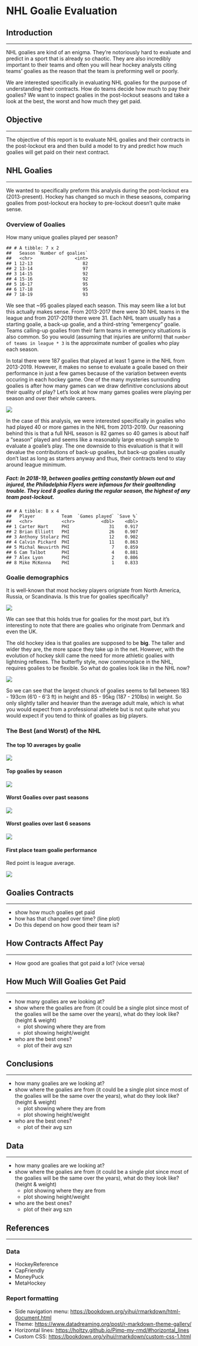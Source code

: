 NHL Goalie Evaluation
================

## Introduction

-----

NHL goalies are kind of an enigma. They’re notoriously hard to evaluate
and predict in a sport that is already so chaotic. They are also
incredibly important to their teams and often you will hear hockey
analysts citing teams’ goalies as the reason that the team is preforming
well or poorly.

We are interested specifically in evaluating NHL goalies for the purpose
of understanding their contracts. How do teams decide how much to pay
their goalies? We want to inspect goalies in the post-lockout seasons
and take a look at the best, the worst and how much they get paid.

## Objective

-----

The objective of this report is to evaluate NHL goalies and their
contracts in the post-lockout era and then build a model to try and
predict how much goalies will get paid on their next contract.

## NHL Goalies

-----

We wanted to specifically preform this analysis during the post-lockout
era (2013-present). Hockey has changed so much in these seasons,
comparing goalies from post-lockout era hockey to pre-lockout doesn’t
quite make sense.

### Overview of Goalies

How many unique goalies played per season?

    ## # A tibble: 7 x 2
    ##   Season `Number of goalies`
    ##   <chr>                <int>
    ## 1 12-13                   82
    ## 2 13-14                   97
    ## 3 14-15                   92
    ## 4 15-16                   92
    ## 5 16-17                   95
    ## 6 17-18                   95
    ## 7 18-19                   93

We see that \~95 goalies played each season. This may seem like a lot
but this actually makes sense. From 2013-2017 there were 30 NHL teams in
the league and from 2017-2019 there were 31. Each NHL team usually has a
starting goalie, a back-up goalie, and a third-string “emergency”
goalie. Teams calling-up goalies from their farm teams in emergency
situations is also common. So you would (assuming that injuries are
uniform) that `number of teams in league * 3` is the approximate number
of goalies who play each season.

In total there were 187 goalies that played at least 1 game in the NHL
from 2013-2019. However, it makes no sense to evaluate a goalie based on
their performance in just a few games because of the variation between
events occuring in each hockey game. One of the many mysteries
surrounding goalies is after how many games can we draw definitive
conclusions about their quality of play? Let’s look at how many games
goalies were playing per season and over their whole careers.

<img src="README_files/figure-gfm/unnamed-chunk-2-1.png" style="display: block; margin: auto;" />

In the case of this analysis, we were interested specifically in goalies
who had played 40 or more games in the NHL from 2013-2019. Our reasoning
behind this is that a full NHL season is 82 games so 40 games is about
half a “season” played and seems like a reasonably large enough sample
to evaluate a goalie’s play. The one downside to this evaluation is that
it will devalue the contributions of back-up goalies, but back-up
goalies usually don’t last as long as starters anyway and thus, their
contracts tend to stay around league minimum.

##### Fact: In 2018-19, between goalies getting constantly blown out and injured, the Philadelphia Flyers were infamous for their goaltending trouble. They iced *8 goalies* during the regular season, the highest of any team post-lockout.

    ## # A tibble: 8 x 4
    ##   Player          Team  `Games played` `Save %`
    ##   <chr>           <chr>          <dbl>    <dbl>
    ## 1 Carter Hart     PHI               31    0.917
    ## 2 Brian Elliott   PHI               26    0.907
    ## 3 Anthony Stolarz PHI               12    0.902
    ## 4 Calvin Pickard  PHI               11    0.863
    ## 5 Michal Neuvirth PHI                7    0.859
    ## 6 Cam Talbot      PHI                4    0.881
    ## 7 Alex Lyon       PHI                2    0.806
    ## 8 Mike McKenna    PHI                1    0.833

### Goalie demographics

It is well-known that most hockey players origniate from North America,
Russia, or Scandinavia. Is this true for goalies specifically?

<img src="README_files/figure-gfm/unnamed-chunk-3-1.png" style="display: block; margin: auto;" />

We can see that this holds true for goalies for the most part, but it’s
interesting to note that there are goalies who originate from Denmark
and even the UK.

The old hockey idea is that goalies are supposed to be **big**. The
taller and wider they are, the more space they take up in the net.
However, with the evolution of hockey skill came the need for more
athletic goalies with lightning reflexes. The butterfly style, now
commonplace in the NHL, requires goalies to be flexible. So what do
goalies look like in the NHL now?

<img src="README_files/figure-gfm/unnamed-chunk-4-1.png" style="display: block; margin: auto;" />

So we can see that the largest chunck of goalies seems to fall between
183 - 193cm (6’0 - 6’3 ft) in height and 85 - 95kg (187 - 210lbs) in
weight. So only slightly taller and heavier than the average adult male,
which is what you would expect from a professional athelete but is not
quite what you would expect if you tend to think of goalies as big
players.

### The Best (and Worst) of the NHL

#### The top 10 averages by goalie

<img src="README_files/figure-gfm/top 10 avgs-1.png" style="display: block; margin: auto;" />

#### Top goalies by season

<img src="README_files/figure-gfm/top G by szn-1.png" style="display: block; margin: auto;" />

#### Worst Goalies over past seasons

<img src="README_files/figure-gfm/worst G over past szns-1.png" style="display: block; margin: auto;" />

#### Worst goalies over last 6 seasons

<img src="README_files/figure-gfm/unnamed-chunk-5-1.png" style="display: block; margin: auto;" />

#### First place team goalie performance

Red point is league average.

<img src="README_files/figure-gfm/unnamed-chunk-6-1.png" style="display: block; margin: auto;" />

## Goalies Contracts

-----

  - show how much goalies get paid
  - how has that changed over time? (line plot)
  - Do this depend on how good their team is?

## How Contracts Affect Pay

-----

  - How good are goalies that got paid a lot? (vice versa)

## How Much Will Goalies Get Paid

-----

  - how many goalies are we looking at?
  - show where the goalies are from (it could be a single plot since
    most of the goalies will be the same over the years), what do they
    look like? (height & weight)
      - plot showing where they are from
      - plot showing height/weight
  - who are the best ones?
      - plot of their avg szn

## Conclusions

-----

  - how many goalies are we looking at?
  - show where the goalies are from (it could be a single plot since
    most of the goalies will be the same over the years), what do they
    look like? (height & weight)
      - plot showing where they are from
      - plot showing height/weight
  - who are the best ones?
      - plot of their avg szn

## Data

-----

  - how many goalies are we looking at?
  - show where the goalies are from (it could be a single plot since
    most of the goalies will be the same over the years), what do they
    look like? (height & weight)
      - plot showing where they are from
      - plot showing height/weight
  - who are the best ones?
      - plot of their avg szn

## References

-----

### Data

  - HockeyReference
  - CapFriendly
  - MoneyPuck
  - MetaHockey

### Report formatting

  - Side navigation menu:
    <https://bookdown.org/yihui/rmarkdown/html-document.html>
  - Theme: <https://www.datadreaming.org/post/r-markdown-theme-gallery/>
  - Horizontal lines:
    <https://holtzy.github.io/Pimp-my-rmd/#horizontal_lines>
  - Custom CSS: <https://bookdown.org/yihui/rmarkdown/custom-css-1.html>
